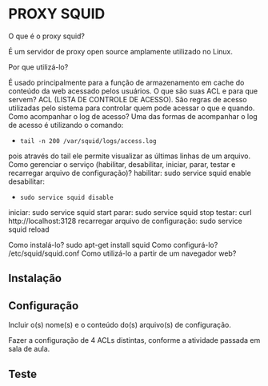 # PROXY SQUID

O que é o proxy squid?

É um servidor de proxy open source amplamente utilizado no Linux. 

Por que utilizá-lo?

É usado principalmente para a função de armazenamento em cache do conteúdo da web acessado pelos usuários.
O que são suas ACL e para que servem?
ACL (LISTA DE CONTROLE DE ACESSO). São regras de acesso utilizadas pelo sistema para controlar quem pode acessar o que e quando.
Como acompanhar o log de acesso?
Uma das formas de acompanhar o log de acesso é utilizando o comando:

- `tail -n 200 /var/squid/logs/access.log`
 
pois através do tail ele permite visualizar as últimas linhas de um arquivo. 
Como gerenciar o serviço (habilitar, desabilitar, iniciar, parar, testar e recarregar arquivo de configuração)?
habilitar: sudo service squid enable
desabilitar:

- `sudo service squid disable`

iniciar:   sudo service squid start
parar:  sudo service squid stop
testar: curl http://localhost:3128
recarregar arquivo de configuração:  sudo service squid reload 

Como instalá-lo?
sudo apt-get install squid 
Como configurá-lo?
/etc/squid/squid.conf
Como utilizá-lo a partir de um navegador web?

## Instalação


## Configuração

Incluir o(s) nome(s) e o conteúdo do(s) arquivo(s) de configuração.

Fazer a configuração de 4 ACLs distintas, conforme a atividade passada em sala de aula.

## Teste


